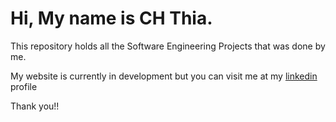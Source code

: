 # Hi, My name is CH Thia.

<p>This repository holds all the Software Engineering Projects that was done by me.<p>

<p>My website is currently in development but you can visit me at my <a href="https://www.linkedin.com/in/thiach/" target="_blank">linkedin</a> profile<p>

<p>Thank you!!<p>